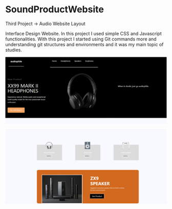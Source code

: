 # SoundProductWebsite
Third Project -> Audio Website Layout

Interface Design Website. In this project I used simple CSS and Javascript functionalities. 
With this project I started using Git commands more and understanding git structures and environments and it was my main topic of studies. 

<p align="center">
  <img src="images/banner.png" >
</p>



<p align="center">
  <img src="images/banner2.png" >
</p>

